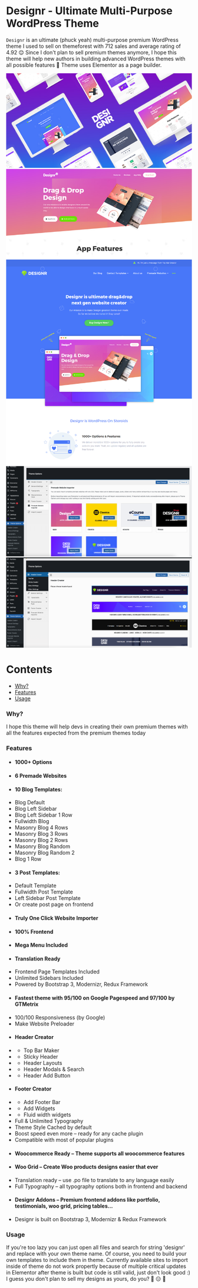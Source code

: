 # Designr - Ultimate Multi-Purpose WordPress Theme

`Designr` is an ultimate (phuck yeah) multi-purpose premium WordPress theme I used to sell on themeforest with 712 sales and average rating of 4.92 :relieved:
Since I don't plan to sell premium themes anymore, I hope this theme will help new authors in building advanced WordPress themes with all possible features :partying_face:
Theme uses Elementor as a page builder.

![Designr Feature](preview1.jpeg)
![Designr Feature 2](preview2.jpeg)
![Designr Feature 3](preview3.jpeg)
![Site Import/Export](site-import.png)
![Header Creator](header-creator.png)

Contents
========

 * [Why?](#why)
 * [Features](#features)
 * [Usage](#usage)

### Why?

I hope this theme will help devs in creating their own premium themes with all the features expected from the premium themes today


### Features
+ #### 1000+ Options
+ #### 6 Premade Websites
+ #### 10 Blog Templates:
+ Blog Default
+ Blog Left Sidebar
+ Blog Left Sidebar 1 Row
+ Fullwidth Blog
+ Masonry Blog 4 Rows
+ Masonry Blog 3 Rows
+ Masonry Blog 2 Rows
+ Masonry Blog Random
+ Masonry Blog Random 2
+ Blog 1 Row
+ #### 3 Post Templates:
+ Default Template
+ Fullwidth Post Template
+ Left Sidebar Post Template
+ Or create post page on frontend
+ #### Truly One Click Website Importer
+ #### 100% Frontend
+ #### Mega Menu Included
+ #### Translation Ready
+ Frontend Page Templates Included
+ Unlimited Sidebars Included
+ Powered by Bootstrap 3, Modernizr, Redux Framework
+ #### Fastest theme with 95/100 on Google Pagespeed and 97/100 by GTMetrix
+ 100/100 Responsiveness (by Google)
+ Make Website Preloader
+ #### Header Creator
+ - Top Bar Maker
+ - Sticky Header
+ - Header Layouts
+ - Header Modals & Search
+ - Header Add Button
+ #### Footer Creator
+ - Add Footer Bar
+ - Add Widgets
+ - Fluid width widgets
+ Full & Unlimited Typography
+ Theme Style Cached by default
+ Boost speed even more – ready for any cache plugin
+ Compatible with most of popular plugins
+ #### Woocommerce Ready – Theme supports all woocommerce features
+ #### Woo Grid – Create Woo products designs easier that ever
+ Translation ready – use .po file to translate to any language easily
+ Full Typography – all typography options both in frontend and backend
+ #### Designr Addons – Premium frontend addons like portfolio, testimonials, woo grid, pricing tables…
+ Designr is built on Bootstrap 3, Modernizr & Redux Framework

### Usage

If you're too lazy you can just open all files and search for string 'designr' and replace with your own theme name. Of course, you need to build your own templates to include them in theme. Currently available sites to import inside of theme do not work propertly because of multiple critical updates in Elementor after theme is built but code is still valid, just don't look good :) I guess you don't plan to sell my designs as yours, do you? :raised_eyebrow:	:expressionless: :zany_face: